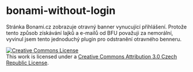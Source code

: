 bonami-without-login
====================

Stránka Bonami.cz zobrazuje otravný banner vynucující přihlášení. Protože tento způsob získávání lajků a e-mailů od BFU považuji za nemorální, vyvinul jsem tento jednoduchý plugin pro odstranění otravného benneru.

<a rel="license" href="http://creativecommons.org/licenses/by/3.0/cz/deed.en"><img alt="Creative Commons License" style="border-width:0" src="http://i.creativecommons.org/l/by/3.0/cz/88x31.png" /></a><br />This work is licensed under a <a rel="license" href="http://creativecommons.org/licenses/by/3.0/cz/deed.en">Creative Commons Attribution 3.0 Czech Republic License</a>.
